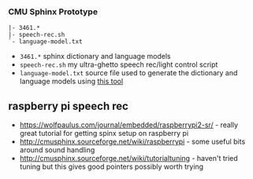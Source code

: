 ### CMU Sphinx Prototype


```
|- 3461.*
|- speech-rec.sh
`- language-model.txt
```

* `3461.*` sphinx dictionary and language models
* `speech-rec.sh` my ultra-ghetto speech rec/light control script
* `language-model.txt`   source file used to generate the dictionary and language models using [this tool](http://www.speech.cs.cmu.edu/tools/lmtool-new.html)


## raspberry pi speech rec

* https://wolfpaulus.com/journal/embedded/raspberrypi2-sr/ - really great tutorial for getting spinx setup on raspberry pi
* http://cmusphinx.sourceforge.net/wiki/raspberrypi   - some useful bits around sound handling
* http://cmusphinx.sourceforge.net/wiki/tutorialtuning  - haven't tried tuning but this gives good pointers possibly worth trying
